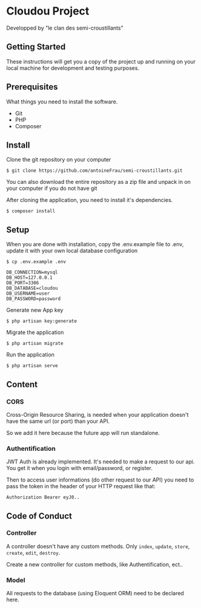 # Cloudou Project
Developped by "le clan des semi-croustillants"

## Getting Started
These instructions will get you a copy of the project up and running on your local machine for development and testing purposes.

## Prerequisites
What things you need to install the software.

- Git
- PHP
- Composer

## Install
Clone the git repository on your computer
```
$ git clone https://github.com/antoineFrau/semi-croustillants.git
```
You can also download the entire repository as a zip file and unpack in on your computer if you do not have git

After cloning the application, you need to install it's dependencies.
```
$ composer install
```

## Setup
When you are done with installation, copy the .env.example file to .env, update it with your own local database configuration
```
$ cp .env.example .env
```
```
DB_CONNECTION=mysql
DB_HOST=127.0.0.1
DB_PORT=3306
DB_DATABASE=cloudou
DB_USERNAME=user
DB_PASSWORD=password
```

Generate new App key
```
$ php artisan key:generate
```

Migrate the application
```
$ php artisan migrate
``` 

Run the application
```
$ php artisan serve
```
## Content

### CORS

Cross-Origin Resource Sharing, is needed when your application doesn't have the same url (or port) than your API.

So we add it here because the future app will run standalone.

### Authentification 

JWT Auth is already implemented. It's needed to make a request to our api. You get it when you login with email/password, or register.

Then to access user informations (do other request to our API) you need to pass the token in the header of your HTTP request like that:
```
Authorization Bearer eyJ0..
```

## Code of Conduct

### Controller

A controller doesn't have any custom methods. Only `index`, `update`, `store`, `create`, `edit`, `destroy`.

Create a new controller for custom methods, like Authentification, ect..

### Model
All requests to the database (using Eloquent ORM) need to be declared here. 

